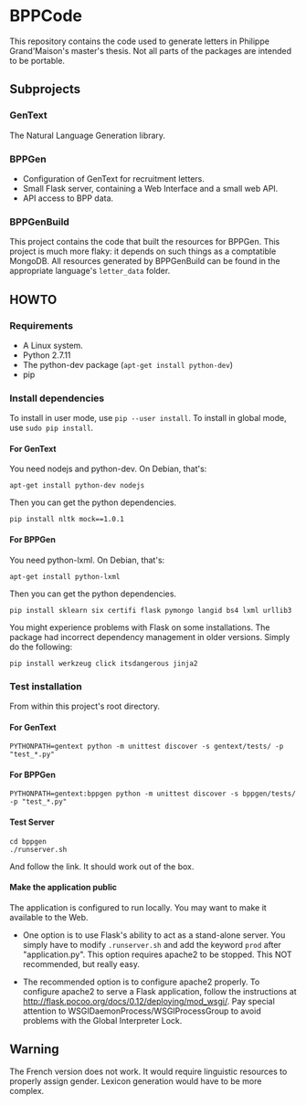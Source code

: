 # BPPCode
This repository contains the code used to generate letters in Philippe Grand'Maison's master's thesis. Not all parts of the packages are intended to be portable.

## Subprojects

### GenText
The Natural Language Generation library.

### BPPGen
* Configuration of GenText for recruitment letters.
* Small Flask server, containing a Web Interface and a small web API.
* API access to BPP data.

### BPPGenBuild
This project contains the code that built the resources for BPPGen. This project is much more flaky: it depends on such things as a 
comptatible MongoDB. All resources generated by BPPGenBuild can be found in the appropriate language's `letter_data` folder.

## HOWTO
### Requirements
* A Linux system.
* Python 2.7.11
* The python-dev package (`apt-get install python-dev`)
* pip

### Install dependencies
To install in user mode, use `pip --user install`. To install in global mode, use `sudo pip install`.
#### For GenText

You need nodejs and python-dev. On Debian, that's:
~~~~
apt-get install python-dev nodejs
~~~~

Then you can get the python dependencies.
~~~~
pip install nltk mock==1.0.1
~~~~


#### For BPPGen
You need python-lxml. On Debian, that's:
~~~~
apt-get install python-lxml
~~~~

Then you can get the python dependencies.
~~~~
pip install sklearn six certifi flask pymongo langid bs4 lxml urllib3
~~~~

You might experience problems with Flask on some installations. The package had incorrect dependency management in older versions. Simply do the following:
~~~~
pip install werkzeug click itsdangerous jinja2
~~~~


### Test installation
From within this project's root directory.
#### For GenText
~~~~
PYTHONPATH=gentext python -m unittest discover -s gentext/tests/ -p "test_*.py"
~~~~

#### For BPPGen
~~~~
PYTHONPATH=gentext:bppgen python -m unittest discover -s bppgen/tests/ -p "test_*.py"
~~~~

#### Test Server
~~~~
cd bppgen
./runserver.sh
~~~~
And follow the link. It should work out of the box.

#### Make the application public
The application is configured to run locally. You may want to make it available to the Web.

* One option is to use Flask's ability to act as a stand-alone server. You simply have to modify `.runserver.sh` and add the keyword `prod` after "application.py". This option requires apache2 to be stopped. This NOT recommended, but really easy.

* The recommended option is to configure apache2 properly. To configure apache2 to serve a Flask application, follow the instructions at http://flask.pocoo.org/docs/0.12/deploying/mod_wsgi/. Pay special attention to WSGIDaemonProcess/WSGIProcessGroup to avoid problems with the Global Interpreter Lock.

## Warning
The French version does not work. It would require linguistic resources to properly assign gender. Lexicon generation would have to be more complex.
